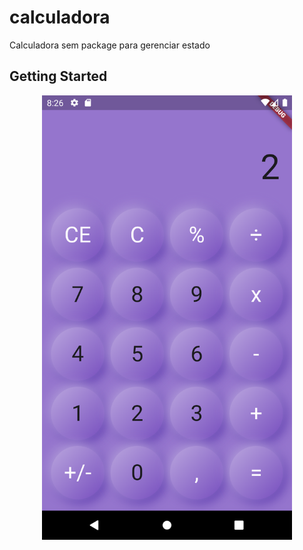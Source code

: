 # calculadora

Calculadora sem package para gerenciar estado

## Getting Started

<div align='center'>
<img src='assets/calc.png' width='400px'/>
</div>